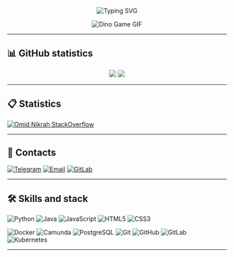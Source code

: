 <!-- Анимированная заставка (ч/б) -->
<p align="center">
  <img src="https://readme-typing-svg.herokuapp.com?font=Fira+Code&weight=700&size=28&pause=1000&color=FFFFFF&center=true&vCenter=true&width=800&lines=My+name+is+Wingelshteyn;Welcome+to+my+GitHub+%F0%9F%91%8B" alt="Typing SVG" />
</p>

<!-- Ч/б gif -->
<p align="center">
  <img src="https://user-images.githubusercontent.com/74038190/212284136-03988914-d899-44b4-b1d9-4eeccf656e44.gif" alt="Dino Game GIF" />
</p>

---

## 📊 GitHub statistics

<p align="center">
  <img src="https://github-readme-stats.vercel.app/api?username=wingelshteyn&show_icons=true&theme=graywhite&count_private=true&hide_title=true" />
  <img src="https://streak-stats.demolab.com?user=wingelshteyn&theme=graywhite&hide_border=true" />
</p>

---

## 📋 Statistics

[![Omid Nikrah StackOverflow](https://github-readme-stackoverflow.vercel.app/?userID=wingelshteyn)](https://stackoverflow.com/users/6558042/omid-nikrah) 

---

## 🔗 Contacts

[![Telegram](https://img.shields.io/badge/Telegram-000000?style=for-the-badge&logo=telegram&logoColor=white)](https://t.me/wingelshteyn)
[![Email](https://img.shields.io/badge/Email-000000?style=for-the-badge&logo=gmail&logoColor=white)](mailto:wingelshteyn@gmail.com)
[![GitLab](https://img.shields.io/badge/GitLab-000000?style=for-the-badge&logo=gitlab&logoColor=white)](https://gitlab.com/wingelshteyn)

---

## 🛠️ Skills and stack

![Python](https://img.shields.io/badge/Python-000000?style=for-the-badge&logo=python&logoColor=white)
![Java](https://img.shields.io/badge/Java-000000?style=for-the-badge&logo=java&logoColor=white)
![JavaScript](https://img.shields.io/badge/JavaScript-000000?style=for-the-badge&logo=javascript&logoColor=white)
![HTML5](https://img.shields.io/badge/HTML5-000000?style=for-the-badge&logo=html5&logoColor=white)
![CSS3](https://img.shields.io/badge/CSS3-000000?style=for-the-badge&logo=css3&logoColor=white)

![Docker](https://img.shields.io/badge/Docker-000000?style=for-the-badge&logo=docker&logoColor=white)
![Camunda](https://img.shields.io/badge/Camunda-000000?style=for-the-badge&logo=camunda&logoColor=white)
![PostgreSQL](https://img.shields.io/badge/PostgreSQL-000000?style=for-the-badge&logo=postgresql&logoColor=white)
![Git](https://img.shields.io/badge/Git-000000?style=for-the-badge&logo=git&logoColor=white)
![GitHub](https://img.shields.io/badge/GitHub-000000?style=for-the-badge&logo=github&logoColor=white)
![GitLab](https://img.shields.io/badge/GitLab-000000?style=for-the-badge&logo=gitlab&logoColor=white)
![Kubernetes](https://img.shields.io/badge/Kubernetes-000000?style=for-the-badge&logo=kubernetes&logoColor=white)

---

